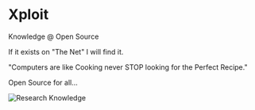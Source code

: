 # Xploit
Knowledge @ Open Source

If it exists on "The Net" I will find it.

"Computers are like Cooking never STOP looking for the Perfect Recipe."

Open Source for all...

![Research Knowledge](https://github.com/user-attachments/assets/4df8356f-2778-415d-a094-5703e923a6a2)
